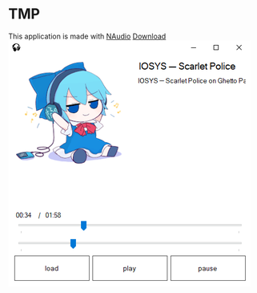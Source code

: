 # TMP
This application is made with [NAudio](https://github.com/naudio/NAudio) [Download](https://drive.google.com/drive/folders/1mIyqS5k-nsr7ysP2APonivqoRa7EXqme?usp=drive_link) ![image](Screenshot_2025_06_08-2.png)

